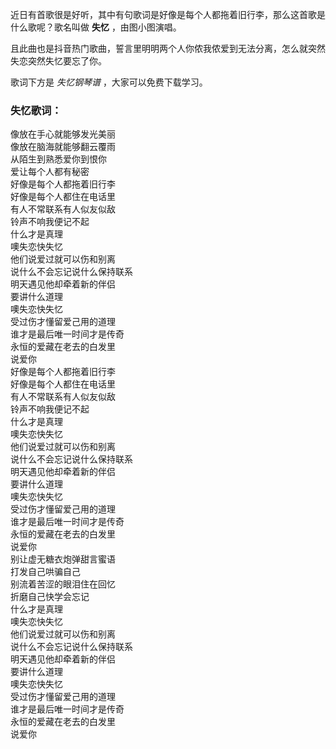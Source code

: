 

近日有首歌很是好听，其中有句歌词是好像是每个人都拖着旧行李，那么这首歌是什么歌呢？歌名叫做 **失忆** ，由图小图演唱。

且此曲也是抖音热门歌曲，誓言里明明两个人你侬我侬爱到无法分离，怎么就突然失恋突然失忆要忘了你。

歌词下方是 _失忆钢琴谱_ ，大家可以免费下载学习。

### 失忆歌词：

像放在手心就能够发光美丽  
像放在脑海就能够翻云覆雨  
从陌生到熟悉爱你到恨你  
爱让每个人都有秘密  
好像是每个人都拖着旧行李  
好像是每个人都住在电话里  
有人不常联系有人似友似敌  
铃声不响我便记不起  
什么才是真理  
噢失恋快失忆  
他们说爱过就可以伤和别离  
说什么不会忘记说什么保持联系  
明天遇见他却牵着新的伴侣  
要讲什么道理  
噢失恋快失忆  
受过伤才懂留爱己用的道理  
谁才是最后唯一时间才是传奇  
永恒的爱藏在老去的白发里  
说爱你  
好像是每个人都拖着旧行李  
好像是每个人都住在电话里  
有人不常联系有人似友似敌  
铃声不响我便记不起  
什么才是真理  
噢失恋快失忆  
他们说爱过就可以伤和别离  
说什么不会忘记说什么保持联系  
明天遇见他却牵着新的伴侣  
要讲什么道理  
噢失恋快失忆  
受过伤才懂留爱己用的道理  
谁才是最后唯一时间才是传奇  
永恒的爱藏在老去的白发里  
说爱你  
别让虚无糖衣炮弹甜言蜜语  
打发自己哄骗自己  
别流着苦涩的眼泪住在回忆  
折磨自己快学会忘记  
什么才是真理  
噢失恋快失忆  
他们说爱过就可以伤和别离  
说什么不会忘记说什么保持联系  
明天遇见他却牵着新的伴侣  
要讲什么道理  
噢失恋快失忆  
受过伤才懂留爱己用的道理  
谁才是最后唯一时间才是传奇  
永恒的爱藏在老去的白发里  
说爱你

